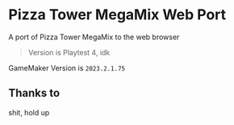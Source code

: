 # Pizza Tower MegaMix Web Port
A port of Pizza Tower MegaMix to the web browser
> Version is Playtest 4, idk

GameMaker Version is ```2023.2.1.75```

## Thanks to
shit, hold up
